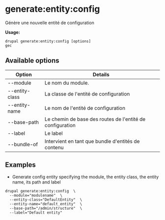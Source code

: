 # generate:entity:config
Génère une nouvelle entité de configuration

**Usage:**
```
drupal generate:entity:config [options]
gec
```

## Available options
Option | Details
-------|-------------
--module | Le nom du module.
--entity-class | La classe de l'entité de configuration
--entity-name | Le nom de l'entité de configuration
--base-path | Le chemin de base des routes de l'entité de configuration
--label | Le label
--bundle-of | Intervient en tant que bundle d'entités de contenu

## Examples
* Generate config entity specifying the module, the entity class, the entity name, its path and label
```
drupal generate:entity:config  \
  --module="modulename"  \
  --entity-class="DefaultEntity"  \
  --entity-name="default_entity"  \
  --base-path="/admin/structure"  \
  --label="Default entity"
```
